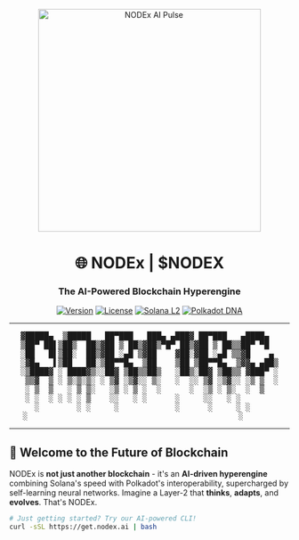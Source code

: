<p align="center">
  <img src="https://x.com/i/status/1890789283562217515" width="400" alt="NODEx AI Pulse">
</p>

<h1 align="center">🌐 NODEx | $NODEX</h1>
<h3 align="center">The AI-Powered Blockchain Hyperengine</h3>

<div align="center">
  
  [![Version](https://img.shields.io/badge/Version-1.0.0-alpha-9cf?style=for-the-badge&logo=starship)](https://github.com/NODEx)
  [![License](https://img.shields.io/badge/License-Apache--2.0-ff69b4?style=for-the-badge)](LICENSE)
  [![Solana L2](https://img.shields.io/badge/Solana_L2-Enabled-8A2BE2?style=for-the-badge&logo=solana)](https://solana.com)
  [![Polkadot DNA](https://img.shields.io/badge/Polkadot_DNA-Integrated-E6007A?style=for-the-badge&logo=polkadot)](https://polkadot.network)

</div>

---

<!-- ASCII Art -->
<div align="center">
<pre>
▓█████▄  ▒█████   ██▀███   ███▄ ▄███▓ ██▀███   ▄████▄  
▒██▀ ██▌▒██▒  ██▒▓██ ▒ ██▒▓██▒▀█▀ ██▒▓██ ▒ ██▒▒██▀ ▀█  
░██   █▌▒██░  ██▒▓██ ░▄█ ▒▓██    ▓██░▓██ ░▄█ ▒▒▓█    ▄ 
░▓█▄   ▌▒██   ██░▒██▀▀█▄  ▒██    ▒██ ▒██▀▀█▄  ▒▓▓▄ ▄██▒
░▒████▓ ░ ████▓▒░░██▓ ▒██▒▒██▒   ░██▒░██▓ ▒██▒▒ ▓███▀ ░
 ▒▒▓  ▒ ░ ▒░▒░▒░ ░ ▒▓ ░▒▓░░ ▒░   ░  ░░ ▒▓ ░▒▓░░ ░▒ ▒  ░
 ░ ▒  ▒   ░ ▒ ▒░   ░▒ ░ ▒ ░  ░      ░  ░▒ ░ ▒░  ░  ▒   
 ░ ░  ░ ░ ░ ░ ▒    ░░   ░ ░      ░     ░░   ░ ░        
   ░        ░ ░     ░            ░      ░     ░ ░      
 ░                                             ░        
</pre>
</div>

---

## 🚀 **Welcome to the Future of Blockchain**

NODEx is **not just another blockchain** - it's an **AI-driven hyperengine** combining Solana's speed with Polkadot's interoperability, supercharged by self-learning neural networks. Imagine a Layer-2 that **thinks**, **adapts**, and **evolves**. That's NODEx.

```bash
# Just getting started? Try our AI-powered CLI!
curl -sSL https://get.nodex.ai | bash
